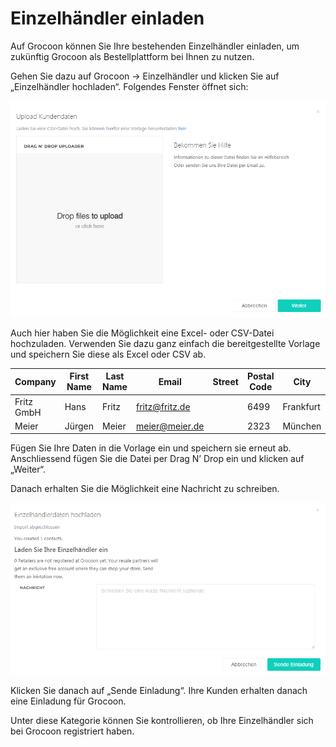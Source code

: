 # Einzelhändler einladen

Auf Grocoon können Sie Ihre bestehenden Einzelhändler einladen, um zukünftig Grocoon als Bestellplattform bei Ihnen zu nutzen.

Gehen Sie dazu auf Grocoon -&gt; Einzelhändler und klicken Sie auf „Einzelhändler hochladen“. Folgendes Fenster öffnet sich:

![](support/upload.de.png)

Auch hier haben Sie die Möglichkeit eine Excel- oder CSV-Datei hochzuladen. Verwenden Sie dazu ganz einfach die bereitgestellte Vorlage und speichern Sie diese als Excel oder CSV ab.

| Company    | First Name | Last Name | Email          | Street | Postal Code | City      |
|------------|------------|-----------|----------------|--------|-------------|-----------|
| Fritz GmbH | Hans       | Fritz     | fritz@fritz.de |        | 6499        | Frankfurt |
| Meier      | Jürgen     | Meier     | meier@meier.de |        | 2323        | München   |

Fügen Sie Ihre Daten in die Vorlage ein und speichern sie erneut ab. Anschliessend fügen Sie die Datei per Drag N’ Drop ein und klicken auf „Weiter“.

Danach erhalten Sie die Möglichkeit eine Nachricht zu schreiben.

![](support/send.de.png)

Klicken Sie danach auf „Sende Einladung“. Ihre Kunden erhalten danach eine Einladung für Grocoon.

Unter diese Kategorie können Sie kontrollieren, ob Ihre Einzelhändler sich bei Grocoon registriert haben.

